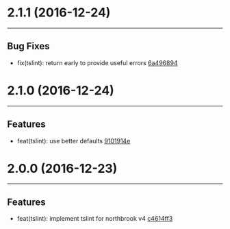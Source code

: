 # 2.1.1 (2016-12-24)
---

## Bug Fixes

- fix(tslint): return early to provide useful errors [6a496894](https://github.com/northbrookjs/typescript/commits/6a4968943a63abca92e1389c6ae38adf98934db3)

# 2.1.0 (2016-12-24)
---

## Features

- feat(tslint): use better defaults [9101914e](https://github.com/northbrookjs/typescript/commits/9101914e9bedf0d3d04277eeff734edab11b3e6e)

# 2.0.0 (2016-12-23)
---

## Features

- feat(tslint): implement tslint for northbrook v4 [c4614ff3](https://github.com/northbrookjs/typescript/commits/c4614ff378401fdb16af28ab3c5eac6f73e01cd1)


